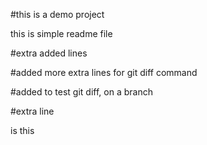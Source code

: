 #this is a demo project 

this is simple readme file

#extra added lines

#added more extra lines for git diff command

#added to test  git diff, on a branch

#extra line

is this 

